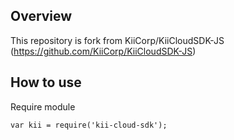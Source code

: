## Overview
This repository is fork from KiiCorp/KiiCloudSDK-JS (https://github.com/KiiCorp/KiiCloudSDK-JS)

## How to use

Require module

```
var kii = require('kii-cloud-sdk');
```